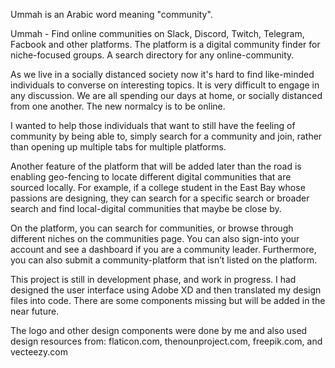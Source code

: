 Ummah is an Arabic word meaning "community".

Ummah - Find online communities on Slack, Discord, Twitch, Telegram, Facbook and other platforms.
The platform is a digital community finder for niche-focused groups. A search directory for any online-community.

As we live in a socially distanced society now it's hard to find like-minded individuals to converse on interesting topics. It is very difficult to engage in any discussion. We are all spending our days at home, or socially distanced from one another. The new normalcy is to be online. 

I wanted to help those individuals that want to still have the feeling of community by being able to, simply search for a community and join, rather than opening up multiple tabs for multiple platforms. 

Another feature of the platform that will be added later than the road is enabling geo-fencing to locate different digital communities that are sourced locally. For example, if a college student in the East Bay whose passions are designing, they can search for a specific search or broader search and find local-digital communities that maybe be close by.

On the platform, you can search for communities, or browse through different niches on the communities page. You can also sign-into your account and see a dashboard if you are a community leader. Furthermore, you can also submit a community-platform that isn’t listed on the platform.

This project is still in development phase, and work in progress. I had designed the user interface using Adobe XD and then translated my design files into code. There are some components missing but will be added in the near future. 

The logo and other design components were done by me and also used design resources from: flaticon.com, thenounproject.com, freepik.com, and vecteezy.com

